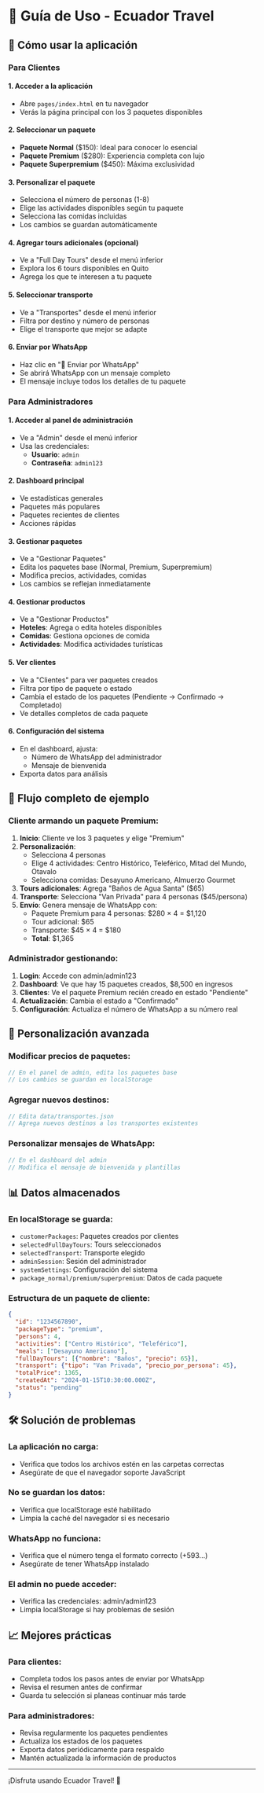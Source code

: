 # 📖 Guía de Uso - Ecuador Travel

## 🚀 Cómo usar la aplicación

### Para Clientes

#### 1. Acceder a la aplicación
- Abre `pages/index.html` en tu navegador
- Verás la página principal con los 3 paquetes disponibles

#### 2. Seleccionar un paquete
- **Paquete Normal** ($150): Ideal para conocer lo esencial
- **Paquete Premium** ($280): Experiencia completa con lujo
- **Paquete Superpremium** ($450): Máxima exclusividad

#### 3. Personalizar el paquete
- Selecciona el número de personas (1-8)
- Elige las actividades disponibles según tu paquete
- Selecciona las comidas incluidas
- Los cambios se guardan automáticamente

#### 4. Agregar tours adicionales (opcional)
- Ve a "Full Day Tours" desde el menú inferior
- Explora los 6 tours disponibles en Quito
- Agrega los que te interesen a tu paquete

#### 5. Seleccionar transporte
- Ve a "Transportes" desde el menú inferior
- Filtra por destino y número de personas
- Elige el transporte que mejor se adapte

#### 6. Enviar por WhatsApp
- Haz clic en "📱 Enviar por WhatsApp"
- Se abrirá WhatsApp con un mensaje completo
- El mensaje incluye todos los detalles de tu paquete

### Para Administradores

#### 1. Acceder al panel de administración
- Ve a "Admin" desde el menú inferior
- Usa las credenciales:
  - **Usuario**: `admin`
  - **Contraseña**: `admin123`

#### 2. Dashboard principal
- Ve estadísticas generales
- Paquetes más populares
- Paquetes recientes de clientes
- Acciones rápidas

#### 3. Gestionar paquetes
- Ve a "Gestionar Paquetes"
- Edita los paquetes base (Normal, Premium, Superpremium)
- Modifica precios, actividades, comidas
- Los cambios se reflejan inmediatamente

#### 4. Gestionar productos
- Ve a "Gestionar Productos"
- **Hoteles**: Agrega o edita hoteles disponibles
- **Comidas**: Gestiona opciones de comida
- **Actividades**: Modifica actividades turísticas

#### 5. Ver clientes
- Ve a "Clientes" para ver paquetes creados
- Filtra por tipo de paquete o estado
- Cambia el estado de los paquetes (Pendiente → Confirmado → Completado)
- Ve detalles completos de cada paquete

#### 6. Configuración del sistema
- En el dashboard, ajusta:
  - Número de WhatsApp del administrador
  - Mensaje de bienvenida
- Exporta datos para análisis

## 📱 Flujo completo de ejemplo

### Cliente armando un paquete Premium:

1. **Inicio**: Cliente ve los 3 paquetes y elige "Premium"
2. **Personalización**: 
   - Selecciona 4 personas
   - Elige 4 actividades: Centro Histórico, Teleférico, Mitad del Mundo, Otavalo
   - Selecciona comidas: Desayuno Americano, Almuerzo Gourmet
3. **Tours adicionales**: Agrega "Baños de Agua Santa" ($65)
4. **Transporte**: Selecciona "Van Privada" para 4 personas ($45/persona)
5. **Envío**: Genera mensaje de WhatsApp con:
   - Paquete Premium para 4 personas: $280 × 4 = $1,120
   - Tour adicional: $65
   - Transporte: $45 × 4 = $180
   - **Total**: $1,365

### Administrador gestionando:

1. **Login**: Accede con admin/admin123
2. **Dashboard**: Ve que hay 15 paquetes creados, $8,500 en ingresos
3. **Clientes**: Ve el paquete Premium recién creado en estado "Pendiente"
4. **Actualización**: Cambia el estado a "Confirmado"
5. **Configuración**: Actualiza el número de WhatsApp a su número real

## 🔧 Personalización avanzada

### Modificar precios de paquetes:
```javascript
// En el panel de admin, edita los paquetes base
// Los cambios se guardan en localStorage
```

### Agregar nuevos destinos:
```javascript
// Edita data/transportes.json
// Agrega nuevos destinos a los transportes existentes
```

### Personalizar mensajes de WhatsApp:
```javascript
// En el dashboard del admin
// Modifica el mensaje de bienvenida y plantillas
```

## 📊 Datos almacenados

### En localStorage se guarda:
- `customerPackages`: Paquetes creados por clientes
- `selectedFullDayTours`: Tours seleccionados
- `selectedTransport`: Transporte elegido
- `adminSession`: Sesión del administrador
- `systemSettings`: Configuración del sistema
- `package_normal/premium/superpremium`: Datos de cada paquete

### Estructura de un paquete de cliente:
```json
{
  "id": "1234567890",
  "packageType": "premium",
  "persons": 4,
  "activities": ["Centro Histórico", "Teleférico"],
  "meals": ["Desayuno Americano"],
  "fullDayTours": [{"nombre": "Baños", "precio": 65}],
  "transport": {"tipo": "Van Privada", "precio_por_persona": 45},
  "totalPrice": 1365,
  "createdAt": "2024-01-15T10:30:00.000Z",
  "status": "pending"
}
```

## 🛠️ Solución de problemas

### La aplicación no carga:
- Verifica que todos los archivos estén en las carpetas correctas
- Asegúrate de que el navegador soporte JavaScript

### No se guardan los datos:
- Verifica que localStorage esté habilitado
- Limpia la caché del navegador si es necesario

### WhatsApp no funciona:
- Verifica que el número tenga el formato correcto (+593...)
- Asegúrate de tener WhatsApp instalado

### El admin no puede acceder:
- Verifica las credenciales: admin/admin123
- Limpia localStorage si hay problemas de sesión

## 📈 Mejores prácticas

### Para clientes:
- Completa todos los pasos antes de enviar por WhatsApp
- Revisa el resumen antes de confirmar
- Guarda tu selección si planeas continuar más tarde

### Para administradores:
- Revisa regularmente los paquetes pendientes
- Actualiza los estados de los paquetes
- Exporta datos periódicamente para respaldo
- Mantén actualizada la información de productos

---

¡Disfruta usando Ecuador Travel! 🎉

